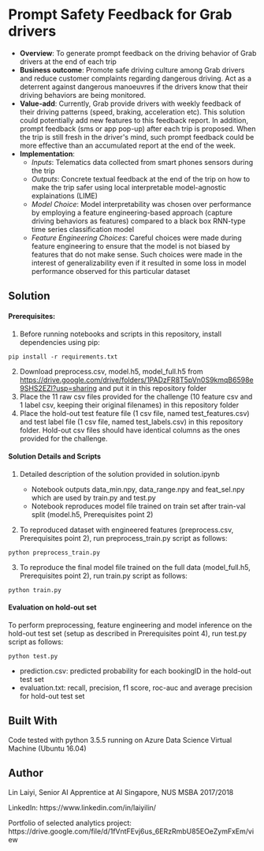 # Prompt Safety Feedback for Grab drivers 

- **Overview**: To generate prompt feedback on the driving behavior of Grab drivers at the end of each trip    
- **Business outcome**: Promote safe driving culture among Grab drivers and reduce customer complaints regarding dangerous driving. Act as a deterrent against dangerous manoeuvres if the drivers know that their driving behaviors are being monitored.    
- **Value-add**: Currently, Grab provide drivers with weekly feedback of their driving patterns (speed, braking, acceleration etc). This solution could potentially add new features to this feedback report. In addition, prompt feedback (sms or app pop-up) after each trip is proposed. When the trip is still fresh in the driver's mind, such prompt feedback could be more effective than an accumulated report at the end of the week.   
- **Implementation**:
    - *Inputs*: Telematics data collected from smart phones sensors during the trip
    - *Outputs*: Concrete textual feedback at the end of the trip on how to make the trip safer using local interpretable model-agnostic explainations (LIME) 
    - *Model Choice*: Model interpretability was chosen over performance by employing a feature engineering-based approach (capture driving behaviors as features) compared to a black box RNN-type time series classification model  
	- *Feature Engineering Choices*: Careful choices were made during feature engineering to ensure that the model is not biased by features that do not make sense. Such choices were made in the interest of generalizability even if it resulted in some loss in model performance observed for this particular dataset 

## Solution

#### Prerequisites:

1. Before running notebooks and scripts in this repository, install dependencies using pip:

<pre><code>pip install -r requirements.txt</code></pre>

2. Download preprocess.csv, model.h5, model_full.h5 from https://drive.google.com/drive/folders/1PADzFR8T5pVn0S9kmqB6598e9SHS2EZl?usp=sharing and put it in this repository folder
3. Place the 11 raw csv files provided for the challenge (10 feature csv and 1 label csv, keeping their original filenames) in this repository folder
4. Place the hold-out test feature file (1 csv file, named test_features.csv) and test label file (1 csv file, named test_labels.csv) in this repository folder. Hold-out csv files should have identical columns as the ones provided for the challenge.

#### Solution Details and Scripts

1. Detailed description of the solution provided in solution.ipynb
	- Notebook outputs data_min.npy, data_range.npy and feat_sel.npy which are used by train.py and test.py
	- Notebook reproduces model file trained on train set after train-val split (model.h5, Prerequisites point 2) 

2. To reproduced dataset with engineered features (preprocess.csv, Prerequisites point 2), run preprocess_train.py script as follows:

<pre><code>python preprocess_train.py</code></pre>

3. To reproduce the final model file trained on the full data (model_full.h5, Prerequisites point 2), run train.py script as follows:

<pre><code>python train.py</code></pre>

#### Evaluation on hold-out set

To perform preprocessing, feature engineering and model inference on the hold-out test set (setup as described in Prerequisites point 4), run test.py script as follows:

<pre><code>python test.py</code></pre>

- prediction.csv: predicted probability for each bookingID in the hold-out test set
- evaluation.txt: recall, precision, f1 score, roc-auc and average precision for hold-out test set

## Built With

Code tested with python 3.5.5 running on Azure Data Science Virtual Machine (Ubuntu 16.04)

## Author

<p>Lin Laiyi, Senior AI Apprentice at AI Singapore, NUS MSBA 2017/2018</p>
<p>LinkedIn: https://www.linkedin.com/in/laiyilin/</p>
<p>Portfolio of selected analytics project: https://drive.google.com/file/d/1fVntFEvj6us_6ERzRmbU85EOeZymFxEm/view</p>